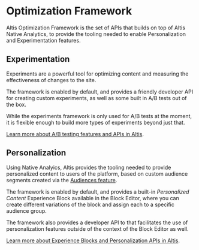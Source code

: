 # Optimization Framework

Altis Optimization Framework is the set of APIs that builds on top of Altis Native Analytics, to provide the tooling needed to enable Personalization and Experimentation features.

## Experimentation

Experiments are a powerful tool for optimizing content and measuring the effectiveness of changes to the site.

The framework is enabled by default, and provides a friendly developer API for creating custom experiments, as well as some built in A/B tests out of the box.

While the experiments framework is only used for A/B tests at the moment, it is flexible enough to build more types of experiments beyond just that.

[Learn more about A/B testing features and APIs in Altis](./ab-testing.md).

## Personalization

Using Native Analyics, Altis provides the tooling needed to provide personalized content to users of the platform, based on custom audience segments created via the [Audiences feature](../native/audiences.md).

The framework is enabled by default, and provides a built-in _Personalized Content_ Experience Block available in the Block Editor, where you can create different variations of the block and assign each to a specific audience group.

The framework also provides a developer API to that facilitates the use of personalization features outside of the context of the Block Editor as well.

[Learn more about Experience Blocks and Personalization APIs in Altis](./experience-blocks.md).